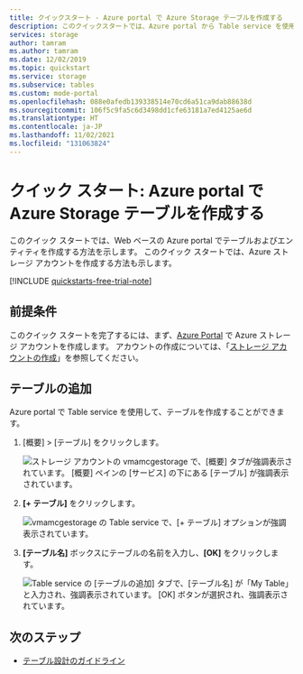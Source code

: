 ```yaml
---
title: クイックスタート - Azure portal で Azure Storage テーブルを作成する
description: このクイックスタートでは、Azure portal から Table service を使用して Azure Storage テーブルを作成します。 Azure Storage アカウントの作成方法もご覧ください。
services: storage
author: tamram
ms.author: tamram
ms.date: 12/02/2019
ms.topic: quickstart
ms.service: storage
ms.subservice: tables
ms.custom: mode-portal
ms.openlocfilehash: 088e0afedb139338514e70cd6a51ca9dab88638d
ms.sourcegitcommit: 106f5c9fa5c6d3498dd1cfe63181a7ed4125ae6d
ms.translationtype: HT
ms.contentlocale: ja-JP
ms.lasthandoff: 11/02/2021
ms.locfileid: "131063824"
---
```

# <a name="quickstart-create-an-azure-storage-table-in-the-azure-portal"></a>クイック スタート: Azure portal で Azure Storage テーブルを作成する 

このクイック スタートでは、Web ベースの Azure portal でテーブルおよびエンティティを作成する方法を示します。 このクイック スタートでは、Azure ストレージ アカウントを作成する方法も示します。

[!INCLUDE [quickstarts-free-trial-note](../../../includes/quickstarts-free-trial-note.md)]

## <a name="prerequisites"></a>前提条件

このクイック スタートを完了するには、まず、[Azure Portal](https://portal.azure.com/#create/Microsoft.StorageAccount-ARM) で Azure ストレージ アカウントを作成します。 アカウントの作成については、「[ストレージ アカウントの作成](../common/storage-account-create.md)」を参照してください。

## <a name="add-a-table"></a>テーブルの追加

Azure portal で Table service を使用して、テーブルを作成することができます。

1. [概要] > [テーブル] をクリックします。

   ![ストレージ アカウントの vmamcgestorage で、[概要] タブが強調表示されています。 [概要] ペインの [サービス] の下にある [テーブル] が強調表示されています。](media/table-storage-quickstart-portal/table-storage-quickstart-01.png)

2. **[+ テーブル]** をクリックします。

   ![vmamcgestorage の Table service で、[+ テーブル] オプションが強調表示されています。](media/table-storage-quickstart-portal/table-storage-quickstart-02.png)

3. **[テーブル名]** ボックスにテーブルの名前を入力し、**[OK]** をクリックします。 

   ![Table service の [テーブルの追加] タブで、[テーブル名] が「My Table」と入力され、強調表示されています。 [OK] ボタンが選択され、強調表示されています。](media/table-storage-quickstart-portal/table-storage-quickstart-03.png)

## <a name="next-steps"></a>次のステップ

- [テーブル設計のガイドライン](table-storage-design-guidelines.md)
